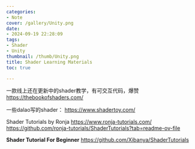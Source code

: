 ```yaml
---
categories:
- Note
cover: /gallery/Unity.png
date:
- 2024-09-19 22:28:09
tags:
- Shader
- Unity
thumbnail: /thumb/Unity.png
title: Shader Learning Materials
toc: true

---
```

一款线上还在更新中的shader教学，有可交互代码，爆赞
https://thebookofshaders.com/

一些dalao写的shader：
https://www.shadertoy.com/

Shader Tutorials by Ronja
https://www.ronja-tutorials.com/
https://github.com/ronja-tutorials/ShaderTutorials?tab=readme-ov-file

**Shader Tutorial For Beginner**
https://github.com/Xibanya/ShaderTutorials
